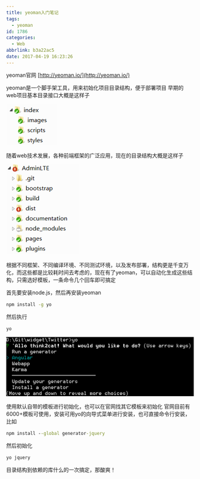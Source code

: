 ```yaml
---
title: yeoman入门笔记
tags:
  - yeoman
id: 1786
categories:
  - Web
abbrlink: b3a22ac5
date: 2017-04-19 16:23:26
---
```

yeoman官网 [http://yeoman.io/](http://yeoman.io/)

yeoman是一个脚手架工具，用来初始化项目目录结构，便于部署项目
早期的web项目基本目录接口大概是这样子

![](/images/2017/04/yeoman_1.png)

随着web技术发展，各种前端框架的广泛应用，现在的目录结构大概是这样子

![](/images/2017/04/yeoman_2.png)

根据不同框架、不同编译环境、不同测试环境，以及发布部署，结构更是千变万化，而这些都是比较耗时间去考虑的，现在有了yeoman，可以自动化生成这些结构，只需选好模板，一条命令几个回车即可搞定
<!--more-->
首先要安装node.js，然后再安装yeoman
```cmd
npm install -g yo
```
然后执行
```cmd
yo
```

![yeoman](/images/2017/04/yeoman_3.png)

使用默认自带的模板进行初始化，也可以在官网找其它模板来初始化
官网目前有6000+模板可使用，安装可用yo的向导式菜单进行安装，也可直接命令行安装，比如
```cmd
npm install --global generator-jquery
```
然后初始化
```cmd
yo jquery
```
目录结构到依赖的库什么的一次搞定，那酸爽！